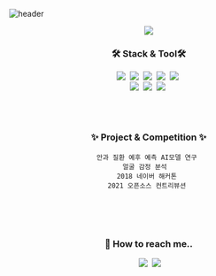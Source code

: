 ![header](https://capsule-render.vercel.app/api?type=waving&color=f5f5dc&auto&height=200&section=header&text=Hi!%20I'm%20EUNJI%20👋&animation=fadeIn&fontColor=00498c&fontSize=30)

<p align="center">
  <a href="https://hits.seeyoufarm.com"><img src="https://hits.seeyoufarm.com/api/count/incr/badge.svg?url=https%3A%2F%2Fgithub.com%2FKEJdev&count_bg=%23D0D9F7&title_bg=%23D0D9F7&icon=&icon_color=%23E7E7E7&title=hits&edge_flat=false"/></a>
</p>


<h3 align="center">🛠 Stack & Tool🛠</h3>

<p align="center">
  <img src="https://img.shields.io/badge/Python-3766AB?style=flat-square&logo=Python&logoColor=white"/></a>&nbsp
  <img src="https://img.shields.io/badge/Django-092E20?style=flat-square&logo=Django&logoColor=white"/></a>&nbsp 
  <img src="https://img.shields.io/badge/Flask-000000?style=flat-square&logo=Flask&logoColor=white"/></a>&nbsp
  <img src="https://img.shields.io/badge/TensorFlow-FF6F00?style=flat-square&logo=TensorFlow&logoColor=white"/></a>&nbsp 
  <img src="https://img.shields.io/badge/Keras-D00000?style=flat-square&logo=Keras&logoColor=white"/></a>&nbsp 
  <br>
  <img src="https://img.shields.io/badge/Visual Studio Code-007ACC?style=flat-square&logo=Visual Studio Code&logoColor=white"/></a>&nbsp 
  <img src="https://img.shields.io/badge/PyCharm-000000?style=flat-square&logo=PyCharm&logoColor=white"/></a>&nbsp
  <img src="https://img.shields.io/badge/Jupyter-F37626?style=flat-square&logo=Jupyter&logoColor=white"/></a>&nbsp
</p>
<br>
<br>

<h3 align="center">✨ Project & Competition ✨</h3>
<div align="center" style="text-align:center">
  
     안과 질환 예후 예측 AI모델 연구  
     얼굴 감정 분석   
     2018 네이버 해커톤  
     2021 오픈소스 컨트리뷰션  
  
<!-- [![Solved.ac프로필](http://mazassumnida.wtf/api/v2/generate_badge?boj=0_0a)](https://solved.ac/0_0a)  
[Git Blog](https://kejdev.github.io/) -->
</div>
<br>
<br>
<br>



<h3 align="center"> 🌱  How to reach me.. </h3>

<p align="center">
  <a href= "https://img.shields.io/badge/Gmail-d14836?style=flat-square&logo=Gmail&logoColor=white&link=mailto:mailto:kej12516@gmail.com"></a>&nbsp
    <a href="mailto:kej12516@gmail.com"><img src= "https://img.shields.io/badge/-Gmail-red"></a>&nbsp
    <a href="https://www.instagram.com/ao_ej125/"><img src= "https://img.shields.io/badge/-instagram%20-orange?logo=instagram?logoColor=orange"></a>&nbsp
<p>
